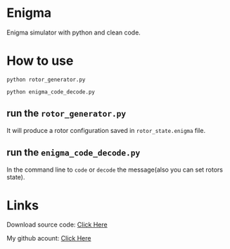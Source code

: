 # Enigma
Enigma simulator with python and clean code.

# How to use
```
python rotor_generator.py
```
```
python enigma_code_decode.py
```

## run the `rotor_generator.py`
It will produce a rotor configuration saved in `rotor_state.enigma` file.

## run the `enigma_code_decode.py`
In the command line to `code` or `decode` the message(also you can set rotors state).

# Links


Download source code: [Click Here](https://github.com/dori-dev/Enigma/archive/refs/heads/main.zip)

My github acount: [Click Here](https://github.com/dori-dev/)
